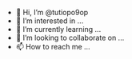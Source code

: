 - 👋 Hi, I’m @tutiopo9op
- 👀 I’m interested in ...
- 🌱 I’m currently learning ...
- 💞️ I’m looking to collaborate on ...
- 📫 How to reach me ...

<!---
tutiopo9op/tutiopo9op is a ✨ special ✨ repository because its `README.md` (this file) appears on your GitHub profile.
You can click the Preview link to take a look at your changes.
--->
